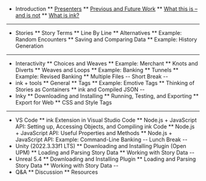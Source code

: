 * Introduction
** [Presenters](/introduction/presenters.md)
** [Previous and Future Work](/introduction/previousWork.md)
** [What this is – and is not](/introduction/whatThisIs.md)
** [What is ink?](/introduction/whatIsInk.md)
---
* Stories
** Story Terms
** Line By Line
** Alternatives
** Example: Random Encounters
** Saving and Comparing Data
** Example: History Generation
---
* Interactivity
** Choices and Weaves
** Example: Merchant
** Knots and Diverts
** Weaves and Loops
** Example: Banking
** Tunnels
** Example: Revised Banking
** Multiple Files
--
Short Break
--
* ink + tools
** General
** Tags
** Example: Emotive Tags
** Thinking of Stories as Containers
** ink and Compiled JSON
--
* Inky
** Downloading and Installing
** Running, Testing, and Exporting
** Export for Web
** CSS and Style Tags
---
* VS Code
** ink Extension in Visual Studio Code
** Node.js + JavaScript API: Setting up, Accessing Objects, and Compiling ink Code
** Node.js + JavaScript API: Useful Properties and Methods
** Node.js + JavaScript API: Example: Command-Line Banking
--
Lunch Break
--
* Unity (2022.3.33f1 LTS)
** Downloading and Installing Plugin (Open UPM)
** Loading and Parsing Story Data
** Working with Story Data
--
* Unreal 5.4
** Downloading and Installing Plugin
** Loading and Parsing Story Data
** Working with Story Data
--
* Q&A
** Discussion
** Resources